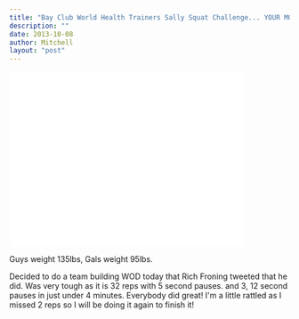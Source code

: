 ```yaml
---
title: "Bay Club World Health Trainers Sally Squat Challenge... YOUR MOVE!"
description: ""
date: 2013-10-08
author: Mitchell
layout: "post"
---
```


<iframe width="420" height="315" style="max-width: 100%;" src="//www.youtube.com/embed/t0U7pzTJZ5M" frameborder="0" allowfullscreen></iframe>

Guys weight 135lbs,
Gals weight 95lbs.

Decided to do a team building WOD today that Rich Froning tweeted that he did. Was very tough as it is 32 reps with 5 second pauses. and 3, 12 second pauses in just under 4 minutes. Everybody did great! I'm a little rattled as I missed 2 reps so I will be doing it again to finish it!
